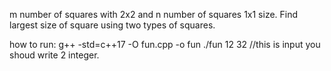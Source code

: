 m number of squares with 2x2 and n number of squares 1x1 size. Find largest size of square using
two types of squares.

how to run:
g++ -std=c++17 -O  fun.cpp -o fun
./fun
12 32 //this is input you shoud write 2 integer.

